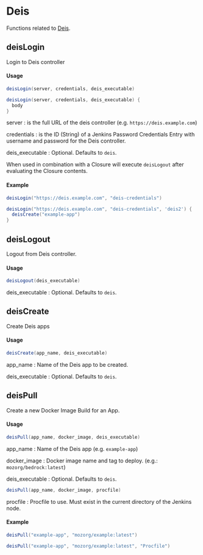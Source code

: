 # Deis

Functions related to [Deis](https://deis.io).

## deisLogin
Login to Deis controller

#### Usage

```groovy
deisLogin(server, credentials, deis_executable)
```

```groovy
deisLogin(server, credentials, deis_executable) {
  body
}
```

server
: is the full URL of the deis controller (e.g. `https://deis.example.com`)

credentials
: is the ID (String) of a Jenkins Password Credentials Entry with username and
password for the Deis controller.

deis_executable
: Optional. Defaults to `deis`.

When used in combination with a Closure will execute `deisLogout` after
evaluating the Closure contents.

#### Example

```groovy
deisLogin("https://deis.example.com", "deis-credentials")
```

```groovy
deisLogin("https://deis.example.com", "deis-credentials", 'deis2') {
  deisCreate("example-app")
}
```

## deisLogout
Logout from Deis controller.

#### Usage
```groovy
deisLogout(deis_executable)
```

deis_executable
: Optional. Defaults to `deis`.

## deisCreate
Create Deis apps

#### Usage

```groovy
deisCreate(app_name, deis_executable)
```

app_name
: Name of the Deis app to be created.

deis_executable
: Optional. Defaults to `deis`.

## deisPull
Create a new Docker Image Build for an App.

#### Usage
```groovy
deisPull(app_name, docker_image, deis_executable)
```

app_name
: Name of the Deis app (e.g. `example-app`)

docker_image
: Docker image name and tag to deploy. (e.g.: `mozorg/bedrock:latest`)

deis_executable
: Optional. Defaults to `deis`.

```groovy
deisPull(app_name, docker_image, procfile)
```

procfile
: Procfile to use. Must exist in the current directory of the Jenkins node.

#### Example
```groovy
deisPull("example-app", "mozorg/example:latest")
```

```groovy
deisPull("example-app", "mozorg/example:latest", "Procfile")
```
